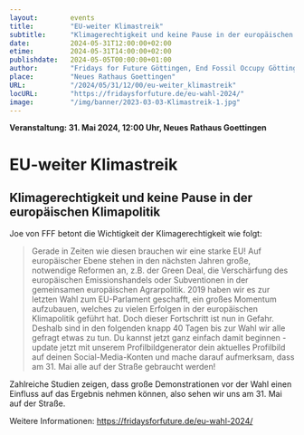 ```yaml
---
layout:        events
title:         "EU-weiter Klimastreik"
subtitle:      "Klimagerechtigkeit und keine Pause in der europäischen Klimapolitik"
date:          2024-05-31T12:00:00+02:00
etime:         2024-05-31T14:00:00+02:00
publishdate:   2024-05-05T00:00:00+01:00
author:        "Fridays for Future Göttingen, End Fossil Occupy Göttingen"
place:         "Neues Rathaus Goettingen"
URL:           "/2024/05/31/12/00/eu-weiter_klimastreik"
locURL:        "https://fridaysforfuture.de/eu-wahl-2024/"
image:         "/img/banner/2023-03-03-Klimastreik-1.jpg"
---
```


**Veranstaltung: 31. Mai 2024, 12:00 Uhr, Neues Rathaus Goettingen**

EU-weiter Klimastreik
===========

Klimagerechtigkeit und keine Pause in der europäischen Klimapolitik
-----------

Joe von FFF betont die Wichtigkeit der Klimagerechtigkeit wie folgt:

> Gerade in Zeiten wie diesen brauchen wir eine starke EU! Auf europäischer Ebene stehen in den nächsten Jahren große, notwendige Reformen an, z.B. der Green Deal, die Verschärfung des europäischen Emissionshandels oder Subventionen in der gemeinsamen europäischen Agrarpolitik. 2019 haben wir es zur letzten Wahl zum EU-Parlament geschafft, ein großes Momentum aufzubauen, welches zu vielen Erfolgen in der europäischen Klimapolitik geführt hat. Doch dieser Fortschritt ist nun in Gefahr. Deshalb sind in den folgenden knapp 40 Tagen bis zur Wahl wir alle gefragt etwas zu tun. Du kannst jetzt ganz einfach damit beginnen - update jetzt mit unserem Profilbildgenerator dein aktuelles Profilbild auf deinen Social-Media-Konten und mache darauf aufmerksam, dass am 31. Mai alle auf der Straße gebraucht werden!

Zahlreiche Studien zeigen, dass große Demonstrationen vor der Wahl einen Einfluss auf das Ergebnis nehmen können, also sehen wir uns am 31. Mai auf der Straße. 

Weitere Informationen: https://fridaysforfuture.de/eu-wahl-2024/

